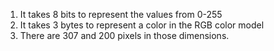 1. It takes 8 bits to represent the values from 0-255
2. It takes 3 bytes to represent a color in the RGB color model
3. There are 307 and 200 pixels in those dimensions.